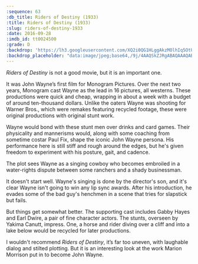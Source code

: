 ```yaml
---
:sequence: 63
:db_title: Riders of Destiny (1933)
:title: Riders of Destiny (1933)
:slug: riders-of-destiny-1933
:date: 2016-09-28
:imdb_id: tt0024500
:grade: D
:backdrop: 'https://lh3.googleusercontent.com/XQ2i0QG1HLggAkzMOlhIq5OtUnqD7MgY0WHbIdKxNDMyCEzlFNnQ5iKW-qG8I2CKbWqMvUPaEj1U=w1000-l75-rj'
:backdrop_placeholder: "data:image/jpeg;base64,/9j/4AAQSkZJRgABAQAAAQABAAD/2wCEACgcHiMeDSgjISMtKygwPGRBPDc3PHtYXUlkkYCZlo+AjIqgtObDoKrarYqMyP/L2u71////m8H////6/+b9//gBKy0tMCkwajU1auyZgJns7Ozs7Ozs7Ozs7Ozs7Ozs7Ozs7Ozs7Ozs7Ozs7Ozs7Ozs7Ozs7Ozs7Ozs7Ozs7Ozs7P/AABEIAAsAFAMBIgACEQEDEQH/xAAXAAEBAQEAAAAAAAAAAAAAAAAABAMC/8QAHxAAAgEEAgMAAAAAAAAAAAAAAQIDAAQRIRIxFEFx/8QAFAEBAAAAAAAAAAAAAAAAAAAAAP/EABQRAQAAAAAAAAAAAAAAAAAAAAD/2gAMAwEAAhEDEQA/AOTDPbLzncMhXYDZxSe1Cxx4dGmI2N4OeqTuwhOGPQFZEBpHdtsFBBPrVBZZi48AFBDIDvk4OaVDDEjWqkrv7Sg//9k="
---
```


_Riders of Destiny_ is not a good movie, but it is an important one.

It was John Wayne’s first film for Monogram Pictures. Over the next two years, Monogram cast Wayne as the lead in 16 pictures, all westerns. These productions were quick and cheap, wrapping in about a week with a budget of around ten-thousand dollars. Unlike the oaters Wayne was shooting for Warner Bros., which were remakes featuring recycled footage, these were original productions with original stunt work.

Wayne would bond with these stunt men over drinks and card games. Their physicality and mannerisms would, along with some coaching from sometime costar Paul Fix, shape the iconic John Wayne persona. His performance here is still stiff and rough around the edges, but he's given freedom to experiment with his posture, gait, and cadence.

The plot sees Wayne as a singing cowboy who becomes embroiled in a water-rights dispute between some ranchers and a shady businessman.

It doesn't start well. Wayne's singing is done by the director's son, and it's clear Wayne isn't going to win any lip sync awards. After his introduction, he evades some of the bad guy's henchmen in a scene that tries for slapstick but fails.

But things get somewhat better. The supporting cast includes Gabby Hayes and Earl Dwire, a pair of fine character actors. The stunts, overseen by Yakima Canutt, impress. One, a horse and rider diving over a cliff and into a lake below would be recycled for later productions.

I wouldn't recommend _Riders of Destiny_, it’s far too uneven, with laughable dialog and stilted plotting. But it is an interesting look at the work Marion Morrison put in to become John Wayne.